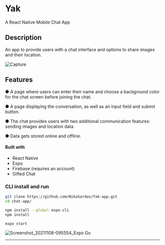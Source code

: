 # Yak

A React Native Mobile Chat App

## Description
An app to provide users with a chat interface and options to share images and their
location.

![Capture](https://user-images.githubusercontent.com/89710667/140770368-e7aeb986-0f49-48d6-b18e-299e9b383a17.PNG)

## Features
● A page where users can enter their name and choose a background color for the chat screen
before joining the chat.

● A page displaying the conversation, as well as an input field and submit button.

● The chat provides users with two additional communication features: sending images
and location data.

● Data gets stored online and offline.

#### Built with

- React Native
- Expo
- Firebase (requires an account)
- Gifted Chat

### CLI install and run

```bash
git clone https://github.com/NikoSardas/Yak-app.git
cd chat-app/
```

```bash
npm install --global expo-cli
npm install
```

```bash
expo start
```
![Screenshot_20211108-095554_Expo Go](https://user-images.githubusercontent.com/89710667/140770072-088d55e3-aaa3-4c08-9f3a-829530a78824.jpg)

---
